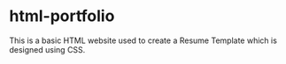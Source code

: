 # html-portfolio
This is a basic HTML website used to create a Resume Template which is designed using CSS.
